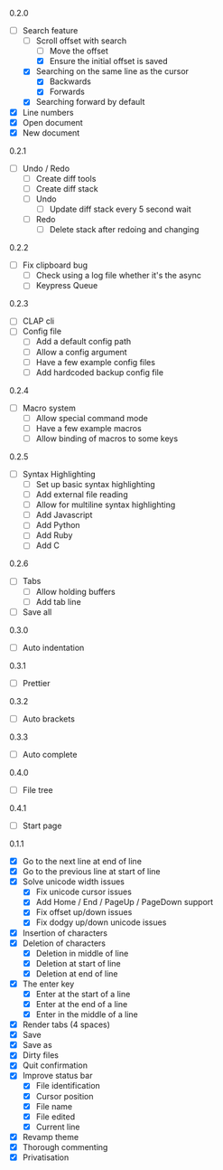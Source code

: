  
0.2.0
- [ ] Search feature
  - [ ] Scroll offset with search
    - [ ] Move the offset
    - [X] Ensure the initial offset is saved
  - [X] Searching on the same line as the cursor
    - [X] Backwards
    - [X] Forwards
  - [X] Searching forward by default
- [X] Line numbers
- [X] Open document
- [X] New document

0.2.1
- [ ] Undo / Redo
  - [ ] Create diff tools
  - [ ] Create diff stack
  - [ ] Undo
    - [ ] Update diff stack every 5 second wait
  - [ ] Redo
    - [ ] Delete stack after redoing and changing

0.2.2
- [ ] Fix clipboard bug
  - [ ] Check using a log file whether it's the async
  - [ ] Keypress Queue

0.2.3
- [ ] CLAP cli
- [ ] Config file
  - [ ] Add a default config path
  - [ ] Allow a config argument
  - [ ] Have a few example config files
  - [ ] Add hardcoded backup config file

0.2.4
- [ ] Macro system
  - [ ] Allow special command mode
  - [ ] Have a few example macros
  - [ ] Allow binding of macros to some keys

0.2.5
- [ ] Syntax Highlighting
  - [ ] Set up basic syntax highlighting
  - [ ] Add external file reading
  - [ ] Allow for multiline syntax highlighting
  - [ ] Add Javascript
  - [ ] Add Python
  - [ ] Add Ruby
  - [ ] Add C

0.2.6
- [ ] Tabs
  - [ ] Allow holding buffers
  - [ ] Add tab line
- [ ] Save all

0.3.0
- [ ] Auto indentation 

0.3.1
- [ ] Prettier

0.3.2
- [ ] Auto brackets

0.3.3
- [ ] Auto complete

0.4.0
- [ ] File tree

0.4.1
- [ ] Start page

0.1.1
- [X] Go to the next line at end of line
- [X] Go to the previous line at start of line
- [X] Solve unicode width issues
  - [X] Fix unicode cursor issues
  - [X] Add Home / End / PageUp / PageDown support
  - [X] Fix offset up/down issues
  - [X] Fix dodgy up/down unicode issues
- [X] Insertion of characters
- [X] Deletion of characters
  - [X] Deletion in middle of line
  - [X] Deletion at start of line
  - [X] Deletion at end of line
- [X] The enter key
  - [X] Enter at the start of a line
  - [X] Enter at the end of a line
  - [X] Enter in the middle of a line
- [X] Render tabs (4 spaces)
- [X] Save
- [X] Save as
- [X] Dirty files
- [X] Quit confirmation
- [X] Improve status bar
  - [X] File identification
  - [X] Cursor position
  - [X] File name
  - [X] File edited
  - [X] Current line
- [X] Revamp theme
- [X] Thorough commenting
- [X] Privatisation
